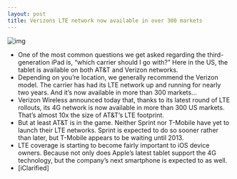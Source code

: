 ```yaml
---
layout: post
title: Verizons LTE network now available in over 300 markets
---
```

![img](http://media.idownloadblog.com/wp-content/uploads/2012/01/verizon-wireless.jpg)
* One of the most common questions we get asked regarding the third-generation iPad is, “which carrier should I go with?” Here in the US, the tablet is available on both AT&T and Verizon networks.
* Depending on you’re location, we generally recommend the Verizon model. The carrier has had its LTE network up and running for nearly two years. And it’s now available in more than 300 markets…
* Verizon Wireless announced today that, thanks to its latest round of LTE rollouts, its 4G network is now available in more than 300 US markets. That’s almost 10x the size of AT&T’s LTE footprint.
* But at least AT&T is in the game. Neither Sprint nor T-Mobile have yet to launch their LTE networks. Sprint is expected to do so sooner rather than later, but T-Mobile appears to be waiting until 2013.
* LTE coverage is starting to become fairly important to iOS device owners. Because not only does Apple’s latest tablet support the 4G technology, but the company’s next smartphone is expected to as well.
* [iClarified]

